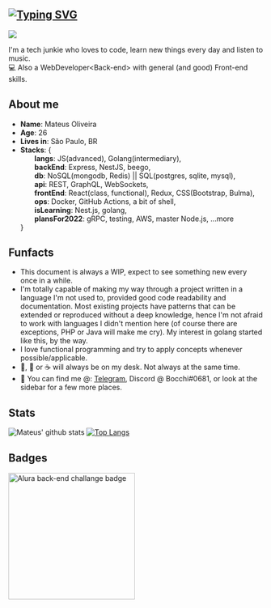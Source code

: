 ## [![Typing SVG](https://readme-typing-svg.herokuapp.com/?lines=Olá,+seja+bem-vindo!;Hello+there!+Welcome!&size=22)](https://git.io/typing-svg) 
![](https://komarev.com/ghpvc/?username=mateusmlo&color=ff69b4)


I'm a tech junkie who loves to code, learn new things every day and listen to music. \
:computer: Also a WebDeveloper\<Back-end> with general (and good) Front-end skills.

## About me
* **Name**: Mateus Oliveira
* **Age**: 26
* **Lives in**: São Paulo, BR
* **Stacks**: { \
&nbsp;&nbsp;&nbsp;&nbsp;&nbsp;&nbsp; **langs**: JS(advanced), Golang(intermediary), \
&nbsp;&nbsp;&nbsp;&nbsp;&nbsp;&nbsp; **backEnd**: Express, NestJS, beego, \
&nbsp;&nbsp;&nbsp;&nbsp;&nbsp;&nbsp; **db**: NoSQL(mongodb, Redis) || SQL(postgres, sqlite, mysql), \
&nbsp;&nbsp;&nbsp;&nbsp;&nbsp;&nbsp; **api**: REST, GraphQL, WebSockets, \
&nbsp;&nbsp;&nbsp;&nbsp;&nbsp;&nbsp; **frontEnd**: React(class, functional), Redux, CSS(Bootstrap, Bulma), \
&nbsp;&nbsp;&nbsp;&nbsp;&nbsp;&nbsp; **ops**: Docker, GitHub Actions, a bit of shell, \
&nbsp;&nbsp;&nbsp;&nbsp;&nbsp;&nbsp; **isLearning**: Nest.js, golang, \
&nbsp;&nbsp;&nbsp;&nbsp;&nbsp;&nbsp; **plansFor2022**: gRPC, testing, AWS, master Node.js, ...more \
 }

## Funfacts
* This document is always a WIP, expect to see something new every once in a while.
* I'm totally capable of making my way through a project written in a language I'm not used to, provided good code readability and documentation. Most existing projects have patterns that can be extended or reproduced without a deep knowledge, hence I'm not afraid to work with languages I didn't mention here (of course there are exceptions, PHP or Java will make me cry). My interest in golang started like this, by the way.
* I love functional programming and try to apply concepts whenever possible/applicable.
* :beer:, :tea: or :coffee: will always be on my desk. Not always at the same time.
* :calling: You can find me @: [Telegram](https://t.me/mmlo95), Discord @ Bocchi#0681, or look at the sidebar for a few more places.

## Stats

![Mateus' github stats](https://github-readme-stats.vercel.app/api?username=mateusmlo&theme=synthwave&show_icons=true&count_private=true)
[![Top Langs](https://github-readme-stats.vercel.app/api/top-langs/?username=mateusmlo&layout=compact&theme=synthwave)](https://github.com/anuraghazra/github-readme-stats)

## Badges

<img src="https://user-images.githubusercontent.com/79534537/130526621-667ca50a-35b5-4653-b8e8-b6d96fd4b357.png" alt="Alura back-end challange badge" width="250"/>
